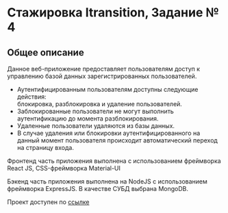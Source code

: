# Стажировка Itransition, Задание № 4

## Общее описание

Данное веб-приложение предоставляет пользователям доступ к управлению базой данных зарегистрированных пользователей.<br/>

- Аутентифицированным пользователям доступны следующие действия:<br/>
блокировка, разблокировка и удаление пользователей.<br/>
- Заблокированные пользователи не могут выполнить аутентификацию до момента разблокирования.<br/>
- Удаленные пользователи удаляются из базы данных.<br/>
- В случае удаления или блокировки аутентифицированного на данный момент пользователя происходит автоматический переход на страницу входа.<br/>

Фронтенд часть приложения выполнена с использованием фреймворка React JS, CSS-фреймворка Material-UI

Бэкенд часть приложения выполнена на NodeJS с использованием фреймворка ExpressJS.
В качестве СУБД выбрана MongoDB.

Проект доступен по [ссылке](https://itransition-database-alexsk529.vercel.app/)



